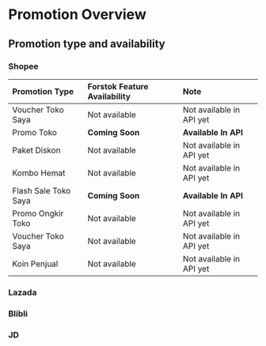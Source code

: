 # Promotion Overview

## Promotion type and availability

### Shopee

| Promotion Type | Forstok Feature Availability | Note |
| :--- | :--- | :--- |
| Voucher Toko Saya | Not available | Not available in API yet |
| Promo Toko | **Coming Soon** | **Available In API** |
| Paket Diskon | Not available | Not available in API yet |
| Kombo Hemat | Not available | Not available in API yet |
| Flash Sale Toko Saya | **Coming Soon** | **Available In API** |
| Promo Ongkir Toko | Not available | Not available in API yet |
| Voucher Toko Saya | Not available | Not available in API yet |
| Koin Penjual | Not available | Not available in API yet |

### Lazada

### Blibli

### JD

